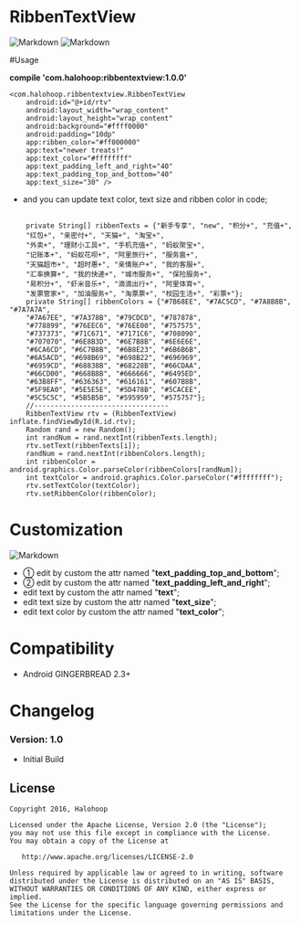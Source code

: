 # RibbenTextView

![Markdown](http://i2.piimg.com/8359/35970be4a38edf4c.jpg)
![Markdown](http://i2.piimg.com/8359/47c127b80a368964.jpg)

#Usage 

**compile 'com.halohoop:ribbentextview:1.0.0'**

    <com.halohoop.ribbentextview.RibbenTextView
        android:id="@+id/rtv"
        android:layout_width="wrap_content"
        android:layout_height="wrap_content"
        android:background="#ffff0000"
        android:padding="10dp"
        app:ribben_color="#ff000000"
        app:text="newer treats!"
        app:text_color="#ffffffff"
        app:text_padding_left_and_right="40"
        app:text_padding_top_and_bottom="40"
        app:text_size="30" />

* and you can update text color, text size and ribben color in code;
<pre><code>
    private String[] ribbenTexts = {"新手专享", "new", "积分+", "充值+",
    "红包+", "亲密付+", "天猫+", "淘宝+",
    "外卖+", "理财小工具+", "手机充值+", "蚂蚁聚宝+",
    "记账本+", "蚂蚁花呗+", "阿里旅行+", "服务窗+",
    "天猫超市+", "超时惠+", "亲情账户+", "我的客服+",
    "汇率换算+", "我的快递+", "城市服务+", "保险服务+",
    "易积分+", "虾米音乐+", "滴滴出行+", "阿里体育+",
    "发票管家+", "加油服务+", "淘票票+", "校园生活+", "彩票+"};
    private String[] ribbenColors = {"#7B68EE", "#7AC5CD", "#7A8B8B", "#7A7A7A",
    "#7A67EE", "#7A378B", "#79CDCD", "#787878",
    "#778899", "#76EEC6", "#76EE00", "#757575",
    "#737373", "#71C671", "#7171C6", "#708090",
    "#707070", "#6E8B3D", "#6E7B8B", "#6E6E6E",
    "#6CA6CD", "#6C7B8B", "#6B8E23", "#6B6B6B",
    "#6A5ACD", "#698B69", "#698B22", "#696969",
    "#6959CD", "#68838B", "#68228B", "#66CDAA",
    "#66CD00", "#668B8B", "#666666", "#6495ED",
    "#63B8FF", "#636363", "#616161", "#607B8B",
    "#5F9EA0", "#5E5E5E", "#5D478B", "#5CACEE",
    "#5C5C5C", "#5B5B5B", "#595959", "#575757"};
	//---------------------------------
    RibbenTextView rtv = (RibbenTextView) inflate.findViewById(R.id.rtv);
    Random rand = new Random();
    int randNum = rand.nextInt(ribbenTexts.length);
    rtv.setText(ribbenTexts[i]);
    randNum = rand.nextInt(ribbenColors.length);
    int ribbenColor = android.graphics.Color.parseColor(ribbenColors[randNum]);
    int textColor = android.graphics.Color.parseColor("#ffffffff");
    rtv.setTextColor(textColor);
    rtv.setRibbenColor(ribbenColor);
</code></pre>
# Customization
![Markdown](http://i2.piimg.com/8359/fa599ea48f22288e.png)

* ① edit by custom the attr named "**text\_padding\_top\_and\_bottom**";
* ② edit by custom the attr named "**text\_padding\_left\_and\_right**";
* edit text by custom the attr named "**text**";
* edit text size by custom the attr named "**text\_size**";
* edit text color by custom the attr named "**text\_color**";

# Compatibility
  
  * Android GINGERBREAD 2.3+
  
# Changelog

### Version: 1.0

  * Initial Build

## License

    Copyright 2016, Halohoop

    Licensed under the Apache License, Version 2.0 (the "License");
    you may not use this file except in compliance with the License.
    You may obtain a copy of the License at

       http://www.apache.org/licenses/LICENSE-2.0

    Unless required by applicable law or agreed to in writing, software
    distributed under the License is distributed on an "AS IS" BASIS,
    WITHOUT WARRANTIES OR CONDITIONS OF ANY KIND, either express or implied.
    See the License for the specific language governing permissions and
    limitations under the License.
